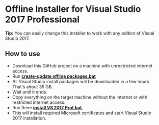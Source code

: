 # Offline Installer for Visual Studio 2017 Professional

**Tip:** You can easily change this installer to work with any edition of Visual Studio 2017.

## How to use
* Download this GitHub project on a machine with unrestricted internet access.
* Run **[create-update offline packages.bat ](https://github.com/it3xl/offline-installer-visual-studio-2017-prof/blob/master/create-update%20offline%20packages.bat)**
* All Visual Studio install packages will be downloaded in a few hours. That's about 35 GB.
* Wait until it ends.
* Copy everything on the target machine without the internet or with restricted internet access.
* Run there **[install VS 2017 Prof.bat ](https://github.com/it3xl/offline-installer-visual-studio-2017-prof/blob/master/install%20VS%202017%20Prof.bat)**.
* This will install required Microsoft certificates and start Visual Studio 2017 installation. 




